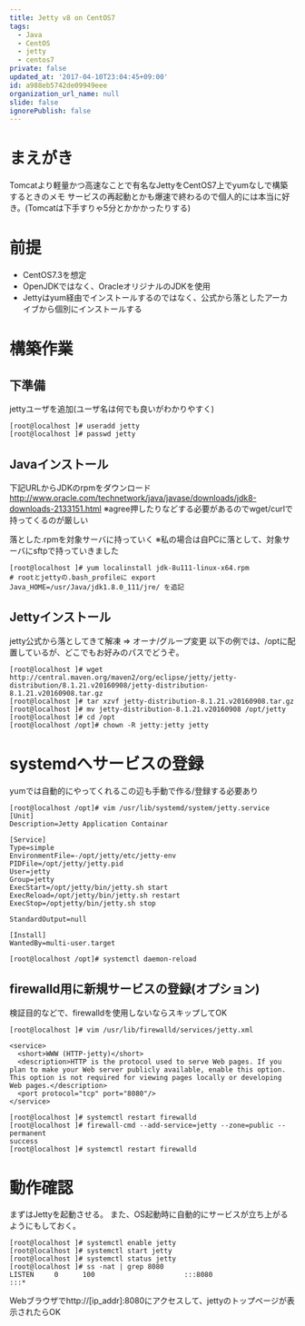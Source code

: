 ```yaml
---
title: Jetty v8 on CentOS7
tags:
  - Java
  - CentOS
  - jetty
  - centos7
private: false
updated_at: '2017-04-10T23:04:45+09:00'
id: a988eb5742de09949eee
organization_url_name: null
slide: false
ignorePublish: false
---
```

# まえがき
Tomcatより軽量かつ高速なことで有名なJettyをCentOS7上でyumなしで構築するときのメモ
サービスの再起動とかも爆速で終わるので個人的には本当に好き。(Tomcatは下手すりゃ5分とかかかったりする)

# 前提
* CentOS7.3を想定
* OpenJDKではなく、OracleオリジナルのJDKを使用
* Jettyはyum経由でインストールするのではなく、公式から落としたアーカイブから個別にインストールする

# 構築作業

## 下準備
jettyユーザを追加(ユーザ名は何でも良いがわかりやすく)

```
[root@localhost ]# useradd jetty
[root@localhost ]# passwd jetty
```


## Javaインストール
下記URLからJDKのrpmをダウンロード
http://www.oracle.com/technetwork/java/javase/downloads/jdk8-downloads-2133151.html
※agree押したりなどする必要があるのでwget/curlで持ってくるのが厳しい

落とした.rpmを対象サーバに持っていく
※私の場合は自PCに落として、対象サーバにsftpで持っていきました

```
[root@localhost ]# yum localinstall jdk-8u111-linux-x64.rpm
# rootとjettyの.bash_profileに export Java_HOME=/usr/Java/jdk1.8.0_111/jre/ を追記
```

## Jettyインストール

jetty公式から落としてきて解凍 => オーナ/グループ変更
以下の例では、/optに配置しているが、どこでもお好みのパスでどうぞ。

```
[root@localhost ]# wget http://central.maven.org/maven2/org/eclipse/jetty/jetty-distribution/8.1.21.v20160908/jetty-distribution-8.1.21.v20160908.tar.gz
[root@localhost ]# tar xzvf jetty-distribution-8.1.21.v20160908.tar.gz
[root@localhost ]# mv jetty-distribution-8.1.21.v20160908 /opt/jetty
[root@localhost ]# cd /opt
[root@localhost /opt]# chown -R jetty:jetty jetty
```

# systemdへサービスの登録
yumでは自動的にやってくれるこの辺も手動で作る/登録する必要あり

```
[root@localhost /opt]# vim /usr/lib/systemd/system/jetty.service
[Unit]
Description=Jetty Application Containar

[Service]
Type=simple
EnvironmentFile=-/opt/jetty/etc/jetty-env
PIDFile=/opt/jetty/jetty.pid
User=jetty
Group=jetty
ExecStart=/opt/jetty/bin/jetty.sh start
ExecReload=/opt/jetty/bin/jetty.sh restart
ExecStop=/optjetty/bin/jetty.sh stop

StandardOutput=null

[Install]
WantedBy=multi-user.target

[root@localhost /opt]# systemctl daemon-reload
```


## firewalld用に新規サービスの登録(オプション)
検証目的などで、firewalldを使用しないならスキップしてOK

```
[root@localhost ]# vim /usr/lib/firewalld/services/jetty.xml

<service>
  <short>WWW (HTTP-jetty)</short>
  <description>HTTP is the protocol used to serve Web pages. If you plan to make your Web server publicly available, enable this option. This option is not required for viewing pages locally or developing Web pages.</description>
  <port protocol="tcp" port="8080"/>
</service>

[root@localhost ]# systemctl restart firewalld
[root@localhost ]# firewall-cmd --add-service=jetty --zone=public --permanent
success
[root@localhost ]# systemctl restart firewalld
```

# 動作確認
まずはJettyを起動させる。
また、OS起動時に自動的にサービスが立ち上がるようにもしておく。

```
[root@localhost ]# systemctl enable jetty
[root@localhost ]# systemctl start jetty
[root@localhost ]# systemctl status jetty
[root@localhost ]# ss -nat | grep 8080
LISTEN     0      100                      :::8080                    :::*
```

Webブラウザでhttp://[ip_addr]:8080にアクセスして、jettyのトップページが表示されたらOK
